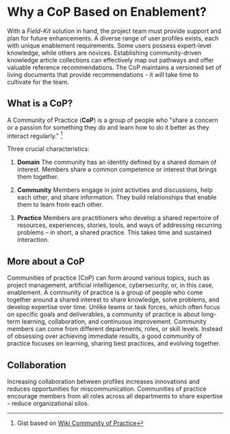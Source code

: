 # Why a CoP Based on Enablement? 

With a *Field-Kit* solution in hand, the project team must provide support and plan for future enhancements. A diverse range of user profiles exists, each with unique enablement requirements. Some users possess expert-level knowledge, while others are novices.  Establishing community-driven knowledge article collections can effectively map out pathways and offer valuable reference recommendations. The CoP maintains a versioned set of living documents that provide recommendations - it will take time to cultivate for the team.

## What is a CoP?

A Community of Practice (**CoP**) is a group of people who "share a concern or a passion for something they do and learn how to do it better as they interact regularly."  [^1]

Three crucial characteristics:

1. **Domain**
The community has an identity defined by a shared domain of interest. Members share a common competence or interest that brings them together.  

2. **Community** 
Members engage in joint activities and discussions, help each other, and share information. They build relationships that enable them to learn from each other.

3. **Practice** 
Members are practitioners who develop a shared repertoire of resources, experiences, stories, tools, and ways of addressing recurring problems – in short, a shared practice. This takes time and sustained interaction.

## More about a CoP

Communities of practice (CoP) can form around various topics, such as project management, artificial intelligence, cybersecurity, or, in this case, enablement. A community of practice is a group of people who come together around a shared interest to share knowledge, solve problems, and develop expertise over time. Unlike teams or task forces, which often focus on specific goals and deliverables, a community of practice is about long-term learning, collaboration, and continuous improvement. Community members can come from different departments, roles, or skill levels. Instead of obsessing over achieving immediate results, a good community of practice focuses on learning, sharing best practices, and evolving together.

## Collaboration

Increasing collaboration between profiles increases innovations and reduces opportunities for miscommunication.   Communities of practice encourage members from all roles across all departments to share expertise - reduce organizational silos.

[^1]: Gist based on [Wiki Community of Practice](https://en.wikipedia.org/wiki/Community_of_practice)
